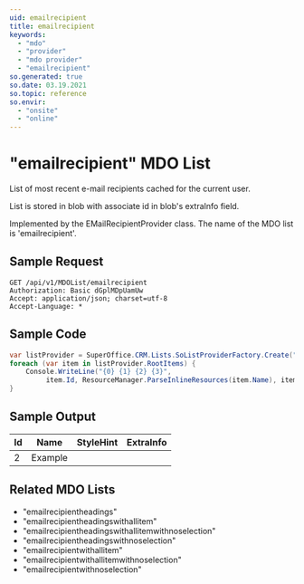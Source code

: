 ```yaml
---
uid: emailrecipient
title: emailrecipient
keywords:
  - "mdo"
  - "provider"
  - "mdo provider"
  - "emailrecipient"
so.generated: true
so.date: 03.19.2021
so.topic: reference
so.envir:
  - "onsite"
  - "online"
---
```


# "emailrecipient" MDO List
List of most recent e-mail recipients cached for the current user.

List is stored in blob with associate id in blob's extraInfo field.

Implemented by the <see cref="T:SuperOffice.CRM.Lists.EMailRecipientProvider">EMailRecipientProvider</see> class.
The name of the MDO list is 'emailrecipient'.




## Sample Request

```http!
GET /api/v1/MDOList/emailrecipient
Authorization: Basic dGplMDpUamUw
Accept: application/json; charset=utf-8
Accept-Language: *

```

## Sample Code
```cs
var listProvider = SuperOffice.CRM.Lists.SoListProviderFactory.Create("emailrecipient", forceFlatList: true);
foreach (var item in listProvider.RootItems) {
    Console.WriteLine("{0} {1} {2} {3}", 
         item.Id, ResourceManager.ParseInlineResources(item.Name), item.StyleHint, item.ExtraInfo);
}
```

## Sample Output

|Id   | Name  |StyleHint|ExtraInfo |
| --- | ----- | ------- | -------- |
| 2 | Example | | |


## Related MDO Lists

* "emailrecipientheadings"
* "emailrecipientheadingswithallitem"
* "emailrecipientheadingswithallitemwithnoselection"
* "emailrecipientheadingswithnoselection"
* "emailrecipientwithallitem"
* "emailrecipientwithallitemwithnoselection"
* "emailrecipientwithnoselection"
